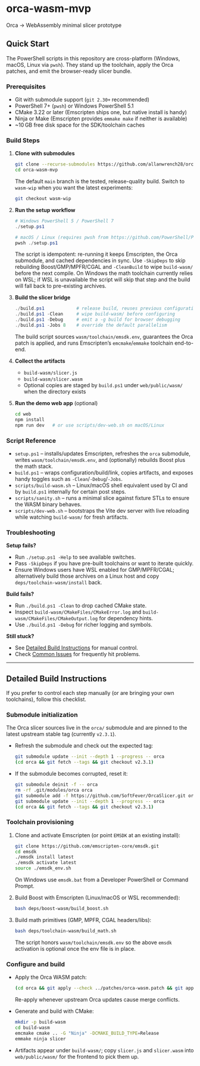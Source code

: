 # orca-wasm-mvp
Orca → WebAssembly minimal slicer prototype

## Quick Start

The PowerShell scripts in this repository are cross-platform (Windows, macOS, Linux via `pwsh`). They stand up the toolchain, apply the Orca patches, and emit the browser-ready slicer bundle.

### Prerequisites
- Git with submodule support (`git 2.30+` recommended)
- PowerShell 7+ (`pwsh`) or Windows PowerShell 5.1
- CMake 3.22 or later (Emscripten ships one, but native install is handy)
- Ninja or Make (Emscripten provides `emmake make` if neither is available)
- ~10 GB free disk space for the SDK/toolchain caches

### Build Steps

1. **Clone with submodules**
   ```bash
   git clone --recurse-submodules https://github.com/allanwrench28/orca-wasm-mvp.git
   cd orca-wasm-mvp
   ```
   The default `main` branch is the tested, release-quality build. Switch to
   `wasm-wip` when you want the latest experiments:
   ```bash
   git checkout wasm-wip
   ```

2. **Run the setup workflow**
   ```powershell
   # Windows PowerShell 5 / PowerShell 7
   ./setup.ps1

   # macOS / Linux (requires pwsh from https://github.com/PowerShell/PowerShell)
   pwsh ./setup.ps1
   ```
   The script is idempotent: re-running it keeps Emscripten, the Orca submodule, and cached dependencies in sync. Use `-SkipDeps` to skip rebuilding Boost/GMP/MPFR/CGAL and `-CleanBuild` to wipe `build-wasm/` before the next compile. On Windows the math toolchain currently relies on WSL; if WSL is unavailable the script will skip that step and the build will fall back to pre-existing archives.

3. **Build the slicer bridge**
   ```powershell
   ./build.ps1            # release build, reuses previous configuration
   ./build.ps1 -Clean     # wipe build-wasm/ before configuring
   ./build.ps1 -Debug     # emit a -g build for browser debugging
   ./build.ps1 -Jobs 8    # override the default parallelism
   ```
   The build script sources `wasm/toolchain/emsdk.env`, guarantees the Orca patch is applied, and runs Emscripten’s `emcmake`/`emmake` toolchain end-to-end.

4. **Collect the artifacts**
   - `build-wasm/slicer.js`
   - `build-wasm/slicer.wasm`
   - Optional copies are staged by `build.ps1` under `web/public/wasm/` when the directory exists

5. **Run the demo web app** (optional)
   ```bash
   cd web
   npm install
   npm run dev   # or use scripts/dev-web.sh on macOS/Linux
   ```

### Script Reference

- `setup.ps1` – installs/updates Emscripten, refreshes the `orca` submodule, writes `wasm/toolchain/emsdk.env`, and (optionally) rebuilds Boost plus the math stack.
- `build.ps1` – wraps configuration/build/link, copies artifacts, and exposes handy toggles such as `-Clean`/`-Debug`/`-Jobs`.
- `scripts/build-wasm.sh` – Linux/macOS shell equivalent used by CI and by `build.ps1` internally for certain post steps.
- `scripts/sanity.sh` – runs a minimal slice against fixture STLs to ensure the WASM binary behaves.
- `scripts/dev-web.sh` – bootstraps the Vite dev server with live reloading while watching `build-wasm/` for fresh artifacts.

### Troubleshooting

**Setup fails?**
- Run `./setup.ps1 -Help` to see available switches.
- Pass `-SkipDeps` if you have pre-built toolchains or want to iterate quickly.
- Ensure Windows users have WSL enabled for GMP/MPFR/CGAL; alternatively build those archives on a Linux host and copy `deps/toolchain-wasm/install` back.

**Build fails?**
- Run `./build.ps1 -Clean` to drop cached CMake state.
- Inspect `build-wasm/CMakeFiles/CMakeError.log` and `build-wasm/CMakeFiles/CMakeOutput.log` for dependency hints.
- Use `./build.ps1 -Debug` for richer logging and symbols.

**Still stuck?**
- See [Detailed Build Instructions](#detailed-build-instructions) for manual control.
- Check [Common Issues](#common-issues) for frequently hit problems.

---

## Detailed Build Instructions

If you prefer to control each step manually (or are bringing your own toolchains), follow this checklist.

### Submodule initialization

The Orca slicer sources live in the `orca/` submodule and are pinned to the
latest upstream stable tag (currently `v2.3.1`).

- Refresh the submodule and check out the expected tag:
   ```bash
   git submodule update --init --depth 1 --progress -- orca
   (cd orca && git fetch --tags && git checkout v2.3.1)
   ```
- If the submodule becomes corrupted, reset it:
   ```bash
   git submodule deinit -f -- orca
   rm -rf .git/modules/orca orca
   git submodule add -f https://github.com/SoftFever/OrcaSlicer.git orca
   git submodule update --init --depth 1 --progress -- orca
   (cd orca && git fetch --tags && git checkout v2.3.1)
   ```

### Toolchain provisioning

1. Clone and activate Emscripten (or point `EMSDK` at an existing install):
   ```bash
   git clone https://github.com/emscripten-core/emsdk.git
   cd emsdk
   ./emsdk install latest
   ./emsdk activate latest
   source ./emsdk_env.sh
   ```
   On Windows use `emsdk.bat` from a Developer PowerShell or Command Prompt.

2. Build Boost with Emscripten (Linux/macOS or WSL recommended):
   ```bash
   bash deps/boost-wasm/build_boost.sh
   ```

3. Build math primitives (GMP, MPFR, CGAL headers/libs):
   ```bash
   bash deps/toolchain-wasm/build_math.sh
   ```
   The script honors `wasm/toolchain/emsdk.env` so the above `emsdk` activation is optional once the env file is in place.

### Configure and build

- Apply the Orca WASM patch:
  ```bash
  (cd orca && git apply --check ../patches/orca-wasm.patch && git apply ../patches/orca-wasm.patch)
  ```
  Re-apply whenever upstream Orca updates cause merge conflicts.

- Generate and build with CMake:
  ```bash
  mkdir -p build-wasm
  cd build-wasm
  emcmake cmake .. -G "Ninja" -DCMAKE_BUILD_TYPE=Release
  emmake ninja slicer
  ```

- Artifacts appear under `build-wasm/`; copy `slicer.js` and `slicer.wasm` into `web/public/wasm/` for the frontend to pick them up.
